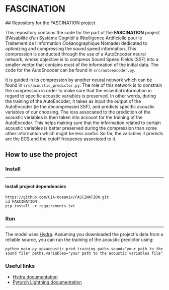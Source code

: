 # FASCINATION

## Repository for the FASCINATION project

This repository contains the code for the part of the **FASCINATION** project (FAisabilité d’un Système Cognitif à INtelligence Artificielle pour le Traitement de l’Information Océanographique Nomade) dedicated to optimizing and compressing the sound speed information. This compression is conducted through the use of a AutoEncoder neural network, whose objective is to compress Sound Speed Fields (SSF) into a smaller vector that contains most of the information of the initial data. The code for the AutoEncoder can be found in `src/autoencoder.py`. 

It is guided in its compression by another neural network which can be found in `src/acoustic_predictor.py`. The role of this network is to constrain the compression in order to make sure that the essential information in regard to specific acoustic variables is preserved. In other words, during the training of the AutoEncoder, it takes as input the output of the AutoEncoder (ie the decompressed SSF), and predicts specific acoustic variables of our choosing. The loss associated to the prediction of the acoustic variables is then taken into account for the training of the AutoEncoder. This helps making sure that the information related to certain acoustic variables is better preserved during the compression than some other information which might be less useful. So far, the variables it predicts are the ECS and the cutoff frequency associated to it.

## How to use the project

### Install
---
#### Install project dependencies
```
https://github.com/CIA-Oceanix/FASCINATION.git
cd FASCINATION
pip install -r requirements.txt
```
### Run
---
The model uses [Hydra](https://hydra.cc/). Assuming you downloaded the project's data from a reliable source, you can run the training of the acoustic predictor using:

```
python main.py xp=acoustic_pred_training paths.sound="your path to the sound file" paths.variables="your path to the acoustic variables file"
```
### Useful links
- [Hydra documentation](https://hydra.cc/)
- [Pytorch Lightning documentation](https://lightning.ai/docs/pytorch/stable/)